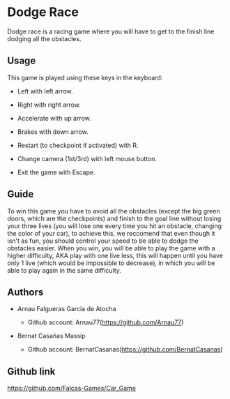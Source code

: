 # Dodge Race

Dodge race is a racing game where you will have to get to the finish line dodging all the obstacles. 

## Usage

This game is played using these keys in the keyboard:

* Left with left arrow.

* Right with right arrow.

* Accelerate with up arrow.

* Brakes with down arrow.

* Restart (to checkpoint if activated) with R.

* Change camera (1st/3rd) with left mouse button.

* Exit the game with Escape.

## Guide

To win this game you have to avoid all the obstacles (except the big green doors, which are the checkpoints) and finish to the goal line without 
losing your three lives (you will lose one every time you hit an obstacle, changing the color of your car), to achieve this, we reccomend that 
even though it isn't as fun, you should control your speed to be able to dodge the obstacles easier. When you win, you will be able to play the
game with a higher difficulty, AKA play with one live less, this will happen until you have only 1 live (which would be impossible to decrease),
in which you will be able to play again in the same difficulty.

## Authors
* Arnau Falgueras Garcia de Atocha
    * Github account: Arnau77(https://github.com/Arnau77)

* Bernat Casañas Massip
    * Github account: BernatCasanas(https://github.com/BernatCasanas)

## Github link
https://github.com/Falcas-Games/Car_Game
